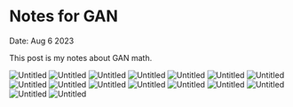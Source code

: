 # Notes for GAN

Date: Aug 6 2023

This post is my notes about GAN math.



<img src="{{site.baseurl | prepend: site.url}}images/GANsmath_1.jpg" alt="Untitled" />
<img src="{{site.baseurl | prepend: site.url}}images/GANsmath_2.jpg" alt="Untitled" />
<img src="{{site.baseurl | prepend: site.url}}images/GANsmath_3.jpg" alt="Untitled" />
<img src="{{site.baseurl | prepend: site.url}}images/GANsmath_4.jpg" alt="Untitled" />
<img src="{{site.baseurl | prepend: site.url}}images/GANsmath_5.jpg" alt="Untitled" />
<img src="{{site.baseurl | prepend: site.url}}images/GANsmath_6.jpg" alt="Untitled" />
<img src="{{site.baseurl | prepend: site.url}}images/GANsmath_7.jpg" alt="Untitled" />
<img src="{{site.baseurl | prepend: site.url}}images/GANsmath_8.jpg" alt="Untitled" />
<img src="{{site.baseurl | prepend: site.url}}images/GANsmath_9.jpg" alt="Untitled" />
<img src="{{site.baseurl | prepend: site.url}}images/GANsmath_10.jpg" alt="Untitled" />
<img src="{{site.baseurl | prepend: site.url}}images/GANsmath_11.jpg" alt="Untitled" />
<img src="{{site.baseurl | prepend: site.url}}images/GANsmath_12.jpg" alt="Untitled" />
<img src="{{site.baseurl | prepend: site.url}}images/GANsmath_13.jpg" alt="Untitled" />
<img src="{{site.baseurl | prepend: site.url}}images/GANsmath_14.jpg" alt="Untitled" />
<img src="{{site.baseurl | prepend: site.url}}images/GANsmath_15.jpg" alt="Untitled" />
<img src="{{site.baseurl | prepend: site.url}}images/GANsmath_16.jpg" alt="Untitled" />
